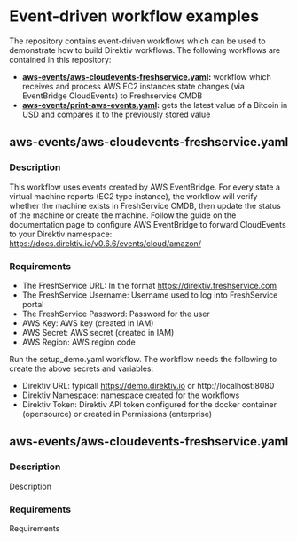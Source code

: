 # Event-driven workflow examples

The repository contains event-driven workflows which can be used to demonstrate how to build Direktiv workflows. The following workflows are contained in this repository:
- **[aws-events/aws-cloudevents-freshservice.yaml](https://github.com/wwonigkeit/event-workflows#aws-eventsaws-cloudevents-freshserviceyaml):** workflow which receives and process AWS EC2 instances state changes (via EventBridge CloudEvents) to Freshservice CMDB
- **[aws-events/print-aws-events.yaml](https://github.com/wwonigkeit/event-workflows#aws-eventsaws-cloudevents-freshserviceyaml-1):** gets the latest value of a Bitcoin in USD and compares it to the previously stored value

## aws-events/aws-cloudevents-freshservice.yaml
### Description

This workflow uses events created by AWS EventBridge. For every state a virtual machine reports (EC2 type instance), the workflow will verify whether the machine exists in FreshService CMDB, then update the status of the machine or create the machine. Follow the guide on the documentation page to configure AWS EventBridge to forward CloudEvents to your Direktiv namespace: https://docs.direktiv.io/v0.6.6/events/cloud/amazon/

### Requirements

 - The FreshService URL: In the format https://direktiv.freshservice.com
 - The FreshService Username: Username used to log into FreshService portal
 - The FreshService Password: Password for the user
 - AWS Key: AWS key (created in IAM)
 - AWS Secret: AWS secret (created in IAM)
 - AWS Region: AWS region code

Run the setup_demo.yaml workflow. The workflow needs the following to create the above secrets and variables:
 - Direktiv URL: typicall https://demo.direktiv.io or http://localhost:8080
 - Direktiv Namespace: namespace created for the workflows
 - Direktiv Token: Direktiv API token configured for the docker container (opensource) or created in Permissions (enterprise)

## aws-events/aws-cloudevents-freshservice.yaml
### Description

Description

### Requirements

Requirements